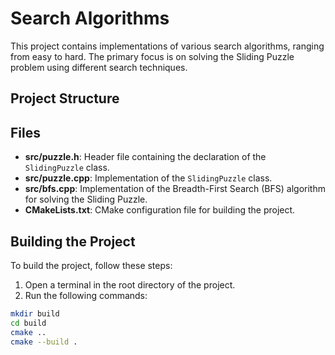 # Search Algorithms

This project contains implementations of various search algorithms, ranging from easy to hard. The primary focus is on solving the Sliding Puzzle problem using different search techniques.

## Project Structure


## Files

- **src/puzzle.h**: Header file containing the declaration of the `SlidingPuzzle` class.
- **src/puzzle.cpp**: Implementation of the `SlidingPuzzle` class.
- **src/bfs.cpp**: Implementation of the Breadth-First Search (BFS) algorithm for solving the Sliding Puzzle.
- **CMakeLists.txt**: CMake configuration file for building the project.

## Building the Project

To build the project, follow these steps:

1. Open a terminal in the root directory of the project.
2. Run the following commands:

```sh
mkdir build
cd build
cmake ..
cmake --build .